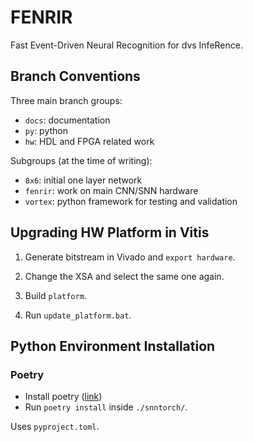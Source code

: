 # FENRIR

Fast Event-Driven Neural Recognition for dvs InfeRence.

## Branch Conventions

Three main branch groups:

- `docs`: documentation
- `py`: python
- `hw`: HDL and FPGA related work

Subgroups (at the time of writing):

- `8x6`: initial one layer network
- `fenrir`: work on main CNN/SNN hardware 
- `vortex`: python framework for testing and validation

## Upgrading HW Platform in Vitis

1. Generate bitstream in Vivado and `export hardware`.

2. Change the XSA and select the same one again.

3. Build `platform`.

4. Run `update_platform.bat`.

## Python Environment Installation

### Poetry

- Install poetry ([link](https://python-poetry.org/docs/#installing-with-the-official-installer))
- Run `poetry install` inside `./snntorch/`.

Uses `pyproject.toml`.